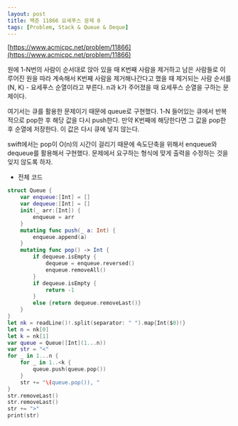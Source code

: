 ```yaml
---
layout: post
title: 백준 11866 요세푸스 문제 0
tags: [Problem, Stack & Queue & Deque]
---
```


[https://www.acmicpc.net/problem/11866](https://www.acmicpc.net/problem/11866)

원에 1-N번의 사람이 순서대로 앉아 있을 때 K번째 사람을 제거하고 남은 사람들로 이루어진 원을 따라 계속해서 K번째 사람을 제거해나간다고 했을 때 제거되는 사람 순서를 (N, K) - 요세푸스 순열이라고 부른다. n과 k가 주어졌을 때 요세푸스 순열을 구하는 문제이다.  

여기서는 큐를 활용한 문제이기 때문에 queue로 구현했다. 1-N 들어있는 큐에서 반복적으로 pop한 후 해당 값을 다시 push한다. 만약 K번째에 해당한다면 그 값을 pop한 후 순열에 저장한다. 이 값은 다시 큐에 넣지 않는다.  

swift에서는 pop이 O(n)의 시간이 걸리기 때문에 속도단축을 위해서 enqueue와 dequeue를 활용해서 구현했다. 문제에서 요구하는 형식에 맞게 출력을 수정하는 것을 잊지 않도록 하자.  

- 전체 코드



```swift
struct Queue {
    var enqueue:[Int] = []
    var dequeue:[Int] = []
    init(_ arr:[Int]) {
        enqueue = arr
    }
    mutating func push(_ a: Int) {
        enqueue.append(a)
    }
    mutating func pop() -> Int {
        if dequeue.isEmpty {
            dequeue = enqueue.reversed()
            enqueue.removeAll()
        }
        if dequeue.isEmpty {
            return -1
        }
        else {return dequeue.removeLast()}
    }
}
let nk = readLine()!.split(separator: " ").map{Int($0)!}
let n = nk[0]
let k = nk[1]
var queue = Queue([Int](1...n))
var str = "<"
for _ in 1...n {
    for _ in 1..<k {
        queue.push(queue.pop())
    }
    str += "\(queue.pop()), "
}
str.removeLast()
str.removeLast()
str += ">"
print(str)
```

